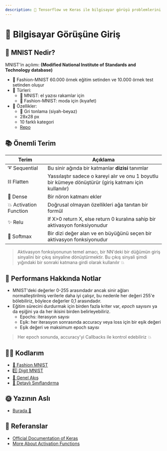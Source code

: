 ```yaml
---
description: 🚪 Tensorflow ve Keras ile bilgisayar görüşü problemlerini çözmeye giriş 
---
```

# 🚪 Bilgisayar Görüşüne Giriş

## 👗 MNIST Nedir?
MNIST'in açılımı: **(Modified National Institute of Standards and Technology database)**

* 🔎 Fashion-MNIST 60.000 örnek eğitim setinden ve 10.000 örnek test setinden oluşur
* 🎨 Türleri:
  * 🔢 MNIST: el yazısı rakamlar için
  * 👗 Fashion-MNIST: moda için (kıyafet)
* 📃 Özellikler:
  * 🌚 Gri tonlama (siyah-beyaz)
  * 28x28 px
  * 10 farklı kategori
  * [Repo](https://github.com/zalandoresearch/fashion-mnist)

## 📚 Önemli Terim
| Terim           | Açıklama   |
| --------------- |---------------|
| ➰ Sequential      | Bu sinir ağında bir katmanlar **dizisi** tanımlar |
| ⛓ Flatten          | Yassılaştır sadece o kareyi alır ve onu 1 boyutlu bir kümeye dönüştürür (giriş katmanı için kullanılır) |
| 🔷 Dense           | Bir nöron katmanı ekler |
| 💥 Activation Function | Doğrusal olmayan özellikleri ağa tanıtan bir formül |
| ✨ Relu            | If X>0 return X, else return 0 kuralına sahip bir aktivasyon fonksiyonudur |
| 🎨 Softmax         | Bir dizi değer alan ve en büyüğünü seçen bir aktivasyon fonksiyonudur |


> Aktivasyon fonksiyonunun temel amacı, bir NN'deki bir düğümün giriş sinyalini bir çıkış sinyaline dönüştürmektir. Bu çıkış sinyali şimdi yığındaki bir sonraki katmana girdi olarak kullanılır 💥

## 💫 Performans Hakkında Notlar
* MNIST'deki değerler 0-255 arasındadır ancak sinir ağları normalleştirilmiş verilerle daha iyi çalışır, bu nedenle her değeri 255'e bölebiliriz, böylece değerler 0,1 arasındadır.
* Eğitim sürecini durdurmak için birden fazla kriter var, _epoch_ sayısını ya da eşiğini ya da her ikisini birden belirleyebiliriz.
  * Epochs: iterasyon sayısı
  * Eşik: her iterasyon sonrasında accuracy veya loss için bir eşik değeri
  * Eşik değeri ve maksimum epoch sayısı

> Her epoch sonunda, accuracy'yi Callbacks ile kontrol edebiliriz 💥

## 👩‍💻 Kodlarım
- [👗 Fashion MNIST](./0-Fashion-MNIST.ipynb)
- [1️⃣ Digit MNIST](./1-DIGIT-MNIST.ipynb)
- [🎈 Genel Akış](./2-CNNWorkflow.ipynb)
- [🎨 Detaylı Sınıflandırma](./3-DetailedClassfication.ipynb)


## 🌞 Yazının Aslı
- [Burada 🐾](https://dl.asmaamir.com/2-intro2computervision)

## 🧐 Referanslar
* [Official Documentation of Keras](https://keras.io/)
* [More About Activation Functions](https://keras.io/activations/)
